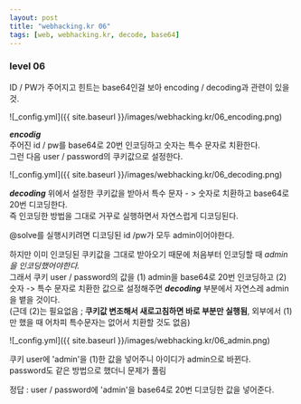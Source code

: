 ```yaml
---
layout: post
title: "webhacking.kr 06"
tags: [web, webhacking.kr, decode, base64]
---
```


### level 06

ID / PW가 주어지고 힌트는 base64인걸 보아 encoding / decoding과 관련이 있을 것.  

![_config.yml]({{ site.baseurl }}/images/webhacking.kr/06_encoding.png) 

***encodig***  
주어진 id / pw를 base64로 20번 인코딩하고 숫자는 특수 문자로 치환한다.  
그런 다음 user / password의 쿠키값으로 설정한다.  

![_config.yml]({{ site.baseurl }}/images/webhacking.kr/06_decoding.png) 

***decoding***
위에서 설정한 쿠키값을 받아서 특수 문자 - > 숫자로 치환하고 base64로 20번 디코딩한다.    
즉 인코딩한 방법을 그대로 거꾸로 실행하면서 자연스럽게 디코딩된다.    

@solve를 실행시키려면 디코딩된 id /pw가 모두 admin이어야한다.  

하지만 이미 인코딩된 쿠키값을 그대로 받아오기 때문에 처음부터 인코딩할 때 *admin을 인코딩했어야한다.*  
그래서 쿠키 user / password의 값을 
(1) admin을 base64로 20번 인코딩하고 
(2) 숫자 -> 특수 문자로 치환한 값으로 설정해주면
***decoding*** 부분에서 자연스레 admin을 뱉을 것이다.  
(근데 (2)는 필요없음 ; **쿠키값 변조해서 새로고침하면 바로 <decoding> 부분만 실행됨**, 외부에서 (1)만 했을 때 어차피 특수문자는 없어서 치환할 것도 없음)

![_config.yml]({{ site.baseurl }}/images/webhacking.kr/06_admin.png)

쿠키 user에 'admin'을 (1)한 값을 넣어주니 아이디가 admin으로 바뀐다.  
password도 같은 방법으로 했더니 문제가 풀림  

정답 : user / password에 'admin'을 base64로 20번 디코딩한 값을 넣어준다.